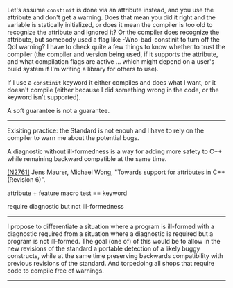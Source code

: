 Let's assume `constinit` is done via an attribute instead, and you use the attribute and don't get a warning. Does that mean you did it right and the variable is statically initialized, or does it mean the compiler is too old to recognize the attribute and ignored it? Or the compiler does recognize the attribute, but somebody used a flag like -Wno-bad-constinit to turn off the QoI warning? I have to check quite a few things to know whether to trust the compiler (the compiler and version being used, if it supports the attribute, and what compilation flags are active ... which might depend on a user's build system if I'm writing a library for others to use).

If I use a `constinit` keyword it either compiles and does what I want, or it doesn't compile (either because I did something wrong in the code, or the keyword isn't supported).

A soft guarantee is not a guarantee.

-----------------

Exisiting practice: the Standard is not enouh and I have to rely on the compiler to warn me about the potential bugs.

A diagnostic without ill-formedness is a way for adding more safety to C++ while remaining backward compatible at the same time.

[[N2761]](http://www.open-std.org/jtc1/sc22/wg21/docs/papers/2008/n2761.pdf) Jens Maurer, Michael Wong, "Towards support for attributes in C++ (Revision 6)".

attribute + feature macro test == keyword

require diagnostic but not ill-formedness


--------

I propose to differentiate a situation where a program is ill-formed with a diagnostic required from a situation where a diagnostic is required but a program is not ill-formed. The goal (one of) of this would be to allow in the new revisions of the standard a portable detection of a likely buggy constructs, while at the same time preserving backwards compatibility with previous revisions of the standard.
And torpedoing all shops that require code to compile free of warnings.

--------

